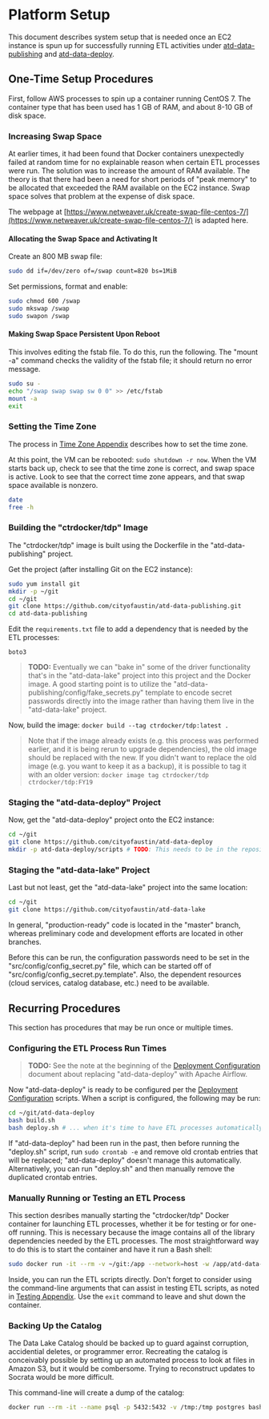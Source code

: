 # Platform Setup

This document describes system setup that is needed once an EC2 instance is spun up for successfully running ETL activities under [atd-data-publishing](https://github.com/cityofaustin/atd-data-publishing]) and [atd-data-deploy](https://github.com/cityofaustin/atd-data-deploy).

## One-Time Setup Procedures

First, follow AWS processes to spin up a container running CentOS 7. The container type that has been used has 1 GB of RAM, and about 8-10 GB of disk space.

### Increasing Swap Space

At earlier times, it had been found that Docker containers unexpectedly failed at random time for no explainable reason when certain ETL processes were run. The solution was to increase the amount of RAM available. The theory is that there had been a need for short periods of "peak memory" to be allocated that exceeded the RAM available on the EC2 instance. Swap space solves that problem at the expense of disk space.

The webpage at [https://www.netweaver.uk/create-swap-file-centos-7/](https://www.netweaver.uk/create-swap-file-centos-7/) is adapted here.

#### Allocating the Swap Space and Activating It
Create an 800 MB swap file:
```bash
sudo dd if=/dev/zero of=/swap count=820 bs=1MiB
```

Set permissions, format and enable:
```bash
sudo chmod 600 /swap
sudo mkswap /swap
sudo swapon /swap
```

#### Making Swap Space Persistent Upon Reboot

This involves editing the fstab file. To do this, run the following. The "mount -a" command checks the validity of the fstab file; it should return no error message.
```bash
sudo su -
echo "/swap swap swap sw 0 0" >> /etc/fstab
mount -a
exit
```

### Setting the Time Zone

The process in [Time Zone Appendix](appendix_timezone.md) describes how to set the time zone.

At this point, the VM can be rebooted: `sudo shutdown -r now`. When the VM starts back up, check to see that the time zone is correct, and swap space is active. Look to see that the correct time zone appears, and that swap space available is nonzero.

```bash
date
free -h
```

### Building the "ctrdocker/tdp" Image

The "ctrdocker/tdp" image is built using the Dockerfile in the "atd-data-publishing" project.

Get the project (after installing Git on the EC2 instance):
```bash
sudo yum install git
mkdir -p ~/git
cd ~/git
git clone https://github.com/cityofaustin/atd-data-publishing.git
cd atd-data-publishing
```

Edit the `requirements.txt` file to add a dependency that is needed by the ETL processes:

```
boto3
```

> **TODO:** Eventually we can "bake in" some of the driver functionality that's in the "atd-data-lake" project into this project and the Docker image. A good starting point is to utilize the "atd-data-publishing/config/fake_secrets.py" template to encode secret passwords directly into the image rather than having them live in the "atd-data-lake" project.

Now, build the image: `docker build --tag ctrdocker/tdp:latest .`

> Note that if the image already exists (e.g. this process was performed earlier, and it is being rerun to upgrade dependencies), the old image should be replaced with the new. If you didn't want to replace the old image (e.g. you want to keep it as a backup), it is possible to tag it with an older version: `docker image tag ctrdocker/tdp ctrdocker/tdp:FY19`

### Staging the "atd-data-deploy" Project

Now, get the "atd-data-deploy" project onto the EC2 instance:

```bash
cd ~/git
git clone https://github.com/cityofaustin/atd-data-deploy
mkdir -p atd-data-deploy/scripts # TODO: This needs to be in the repository.
```

### Staging the "atd-data-lake" Project

Last but not least, get the "atd-data-lake" project into the same location:

```bash
cd ~/git
git clone https://github.com/cityofaustin/atd-data-lake
```

In general, "production-ready" code is located in the "master" branch, whereas preliminary code and development efforts are located in other branches.

Before this can be run, the configuration passwords need to be set in the "src/config/config_secret.py" file, which can be started off of "src/config/config_secret.py.template". Also, the dependent resources (cloud services, catalog database, etc.) need to be available.

## Recurring Procedures

This section has procedures that may be run once or multiple times.

### Configuring the ETL Process Run Times

> **TODO:** See the note at the beginning of the [Deployment Configuration](appendix_deployconf.md) document about replacing "atd-data-deploy" with Apache Airflow.

Now "atd-data-deploy" is ready to be configured per the [Deployment Configuration](appendix_deployconf.md) scripts. When a script is configured, the following may be run:

```bash
cd ~/git/atd-data-deploy
bash build.sh
bash deploy.sh # ... when it's time to have ETL processes automatically run.
```

If "atd-data-deploy" had been run in the past, then before running the "deploy.sh" script, run `sudo crontab -e` and remove old crontab entries that will be replaced; "atd-data-deploy" doesn't manage this automatically. Alternatively, you can run "deploy.sh" and then manually remove the duplicated crontab entries.

### Manually Running or Testing an ETL Process

This section desribes manually starting the "ctrdocker/tdp" Docker container for launching ETL processes, whether it be for testing or for one-off running. This is necessary because the image contains all of the library dependencies needed by the ETL processes. The most straightforward way to do this is to start the container and have it run a Bash shell:

```bash
sudo docker run -it --rm -v ~/git:/app --network=host -w /app/atd-data-lake/src ctrdocker/tdp /bin/bash
```

Inside, you can run the ETL scripts directly. Don't forget to consider using the command-line arguments that can assist in testing ETL scripts, as noted in [Testing Appendix](appendix_testing.md). Use the `exit` command to leave and shut down the container.

### Backing Up the Catalog

The Data Lake Catalog should be backed up to guard against corruption, accidential deletes, or programmer error. Recreating the catalog is conceivably possible by setting up an automated process to look at files in Amazon S3, but it would be combersome. Trying to reconstruct updates to Socrata would be more difficult.

This command-line will create a dump of the catalog:

```bash
docker run --rm -it --name psql -p 5432:5432 -v /tmp:/tmp postgres bash -c "PGPASSWORD=*** pg_dump -Fc -c -h *** -p 5432 -U atduser -d atd01 -t api.data_lake_cat_new" > catalog.sqlbin
```
